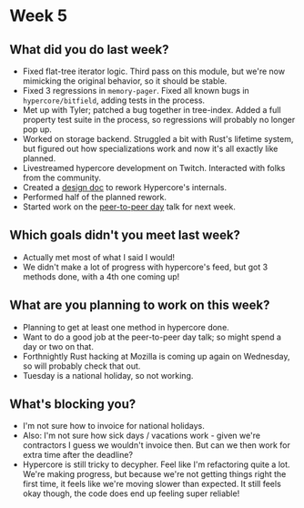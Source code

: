 # Week 5
## What did you do last week?
- Fixed flat-tree iterator logic. Third pass on this module, but we're now
  mimicking the original behavior, so it should be stable.
- Fixed 3 regressions in `memory-pager`. Fixed all known bugs in
  `hypercore/bitfield`, adding tests in the process.
- Met up with Tyler; patched a bug together in tree-index. Added a full property
  test suite in the process, so regressions will probably no longer pop up.
- Worked on storage backend. Struggled a bit with Rust's lifetime system, but
  figured out how specializations work and now it's all exactly like planned.
- Livestreamed hypercore development on Twitch. Interacted with folks from the
  community.
- Created a [design doc](https://github.com/datrs/hypercore/issues/2) to rework
  Hypercore's internals.
- Performed half of the planned rework.
- Started work on the [peer-to-peer day](https://peer-to-peer-web.com/) talk for
  next week.

## Which goals didn't you meet last week?
- Actually met most of what I said I would!
- We didn't make a lot of progress with hypercore's feed, but got 3 methods
  done, with a 4th one coming up!

## What are you planning to work on this week?
- Planning to get at least one method in hypercore done.
- Want to do a good job at the peer-to-peer day talk; so might spend a day or
  two on that.
- Forthnightly Rust hacking at Mozilla is coming up again on Wednesday, so will
  probably check that out.
- Tuesday is a national holiday, so not working.

## What's blocking you?
- I'm not sure how to invoice for national holidays.
- Also: I'm not sure how sick days / vacations work - given we're contractors I
  guess we wouldn't invoice then. But can we then work for extra time after the
  deadline?
- Hypercore is still tricky to decypher. Feel like I'm refactoring quite a lot.
  We're making progress, but because we're not getting things right the first
  time, it feels like we're moving slower than expected. It still feels okay
  though, the code does end up feeling super reliable!
